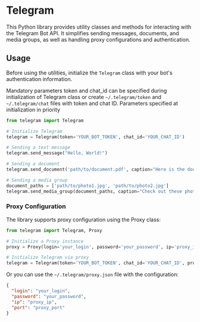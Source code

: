 # Telegram

This Python library provides utility classes and methods
for interacting with the Telegram Bot API.
It simplifies sending messages, documents, and media groups,
as well as handling proxy configurations and authentication.

## Usage

Before using the utilities,
initialize the `Telegram` class with your bot's authentication information.

Mandatory parameters token and chat_id can be specified during initialization
of Telegram class or create `~/.telegram/token` and `~/.telegram/chat`
files with token and chat ID.
Parameters specified at initialization in priority

```python
from telegram import Telegram

# Initialize Telegram
telegram = Telegram(token='YOUR_BOT_TOKEN', chat_id='YOUR_CHAT_ID')

# Sending a text message
telegram.send_message("Hello, World!")

# Sending a document
telegram.send_document('path/to/document.pdf', caption="Here is the document.")

# Sending a media group
document_paths = ['path/to/photo1.jpg', 'path/to/photo2.jpg']
telegram.send_media_group(document_paths, caption="Check out these photos!", media_type='photo')
```

### Proxy Configuration

The library supports proxy configuration using the Proxy class:

```python
from telegram import Telegram, Proxy

# Initialize a Proxy instance
proxy = Proxy(login='your_login', password='your_password', ip='proxy_ip', port='proxy_port')

# Initialize Telegram via proxy
telegram = Telegram(token='YOUR_BOT_TOKEN', chat_id='YOUR_CHAT_ID', proxy=proxy)
```

Or you can use the `~/.telegram/proxy.json` file with the configuration:

```json
{
  "login": "your_login",
  "password": "your_password",
  "ip": "proxy_ip",
  "port": "proxy_port"
}
```
